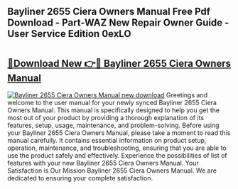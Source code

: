 ## Bayliner 2655 Ciera Owners Manual Free Pdf Download - Part-WAZ New Repair Owner Guide - User Service Edition 0exLO

# <h2><a href="http://bc47944.oget.top/?id=Bayliner+2655+Ciera+Owners+Manual">🔗Download New 👉🔴 Bayliner 2655 Ciera Owners Manual</a></h2>

[![Bayliner 2655 Ciera Owners Manual new download](https://i.imgur.com/5g1atiW.png)](http://bc47944.oget.top/?id=Bayliner+2655+Ciera+Owners+Manual)
Greetings and welcome to the user manual for your newly synced Bayliner 2655 Ciera Owners Manual. This manual is specifically designed to help you get the most out of your product by providing a thorough explanation of its features, setup, usage, maintenance, and problem-solving. Before using your Bayliner 2655 Ciera Owners Manual, please take a moment to read this manual carefully. It contains essential information on product setup, operation, maintenance, and troubleshooting, ensuring that you are able to use the product safely and effectively. Experience the possibilities of list of features with your new Bayliner 2655 Ciera Owners Manual. Your Satisfaction is Our Mission Bayliner 2655 Ciera Owners Manual. We are dedicated to ensuring your complete satisfaction.

